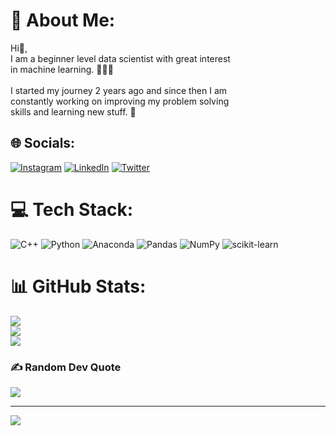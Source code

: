 # 💫 About Me:
Hi👋,<br>I am a beginner level data scientist with great interest<br>in machine learning. 👨🏻‍💻<br><br>I started my journey 2 years ago and since then I am<br>constantly working on improving my problem solving<br>skills and learning new stuff. 🧠


## 🌐 Socials:
[![Instagram](https://img.shields.io/badge/Instagram-%23E4405F.svg?logo=Instagram&logoColor=white)](https://instagram.com/happylamma_2.0) [![LinkedIn](https://img.shields.io/badge/LinkedIn-%230077B5.svg?logo=linkedin&logoColor=white)](https://linkedin.com/in/muhammad-shamil) [![Twitter](https://img.shields.io/badge/Twitter-%231DA1F2.svg?logo=Twitter&logoColor=white)](https://twitter.com/shamilumar15) 

# 💻 Tech Stack:
![C++](https://img.shields.io/badge/c++-%2300599C.svg?style=for-the-badge&logo=c%2B%2B&logoColor=white) ![Python](https://img.shields.io/badge/python-3670A0?style=for-the-badge&logo=python&logoColor=ffdd54) ![Anaconda](https://img.shields.io/badge/Anaconda-%2344A833.svg?style=for-the-badge&logo=anaconda&logoColor=white) ![Pandas](https://img.shields.io/badge/pandas-%23150458.svg?style=for-the-badge&logo=pandas&logoColor=white) ![NumPy](https://img.shields.io/badge/numpy-%23013243.svg?style=for-the-badge&logo=numpy&logoColor=white) ![scikit-learn](https://img.shields.io/badge/scikit--learn-%23F7931E.svg?style=for-the-badge&logo=scikit-learn&logoColor=white)
# 📊 GitHub Stats:
![](https://github-readme-stats.vercel.app/api?username=HAPPYLAMMA2001&theme=vision-friendly-dark&hide_border=false&include_all_commits=true&count_private=true)<br/>
![](https://github-readme-streak-stats.herokuapp.com/?user=HAPPYLAMMA2001&theme=vision-friendly-dark&hide_border=false)<br/>
![](https://github-readme-stats.vercel.app/api/top-langs/?username=HAPPYLAMMA2001&theme=vision-friendly-dark&hide_border=false&include_all_commits=true&count_private=true&layout=compact)

### ✍️ Random Dev Quote
![](https://quotes-github-readme.vercel.app/api?type=vetical&theme=radical)

---
[![](https://visitcount.itsvg.in/api?id=HAPPYLAMMA2001&icon=2&color=0)](https://visitcount.itsvg.in)

<!-- Proudly created with GPRM ( https://gprm.itsvg.in ) -->
